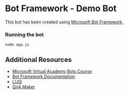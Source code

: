 # Bot Framework - Demo Bot

This bot has been created using [Microsoft Bot Framework](https://dev.botframework.com), 

### Running the bot

```
node app.js
```

## Additional Resources

- [Microsoft Virtual Academy Bots Course](http://aka.ms/botcourse)
- [Bot Framework Documentation](https://docs.botframework.com)
- [LUIS](https://luis.ai)
- [QnA Maker](https://qnamaker.ai)